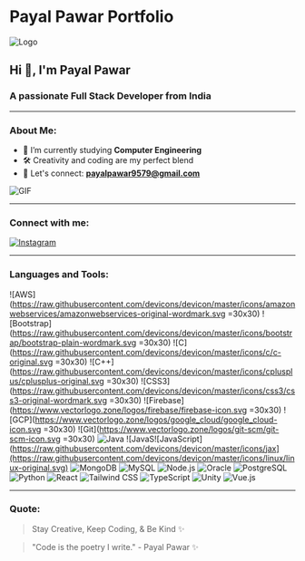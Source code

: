 # Payal Pawar Portfolio

![Logo](https://github.com/payalpawar9579/payalpawar9579/blob/main/githubbanner.png)

## Hi 👋, I'm Payal Pawar

### A passionate Full Stack Developer from India

---

### About Me:
- 🌱 I’m currently studying **Computer Engineering**
- 🛠️ Creativity and coding are my perfect blend
- 📩 Let's connect: **payalpawar9579@gmail.com**

![GIF](https://user-images.githubusercontent.com/55389276/140866485-8fb1c876-9a8f-4d6a-98dc-08c4981eaf70.gif)

---

### Connect with me:
[![Instagram](https://raw.githubusercontent.com/edent/SuperTinyIcons/master/images/svg/instagram.svg)](https://www.instagram.com/payal_pixelize/ "Follow me on Instagram")

---

### Languages and Tools:

![AWS](https://raw.githubusercontent.com/devicons/devicon/master/icons/amazonwebservices/amazonwebservices-original-wordmark.svg =30x30) ![Bootstrap](https://raw.githubusercontent.com/devicons/devicon/master/icons/bootstrap/bootstrap-plain-wordmark.svg =30x30) ![C](https://raw.githubusercontent.com/devicons/devicon/master/icons/c/c-original.svg =30x30) ![C++](https://raw.githubusercontent.com/devicons/devicon/master/icons/cplusplus/cplusplus-original.svg =30x30) ![CSS3](https://raw.githubusercontent.com/devicons/devicon/master/icons/css3/css3-original-wordmark.svg =30x30) ![Firebase](https://www.vectorlogo.zone/logos/firebase/firebase-icon.svg =30x30) ![GCP](https://www.vectorlogo.zone/logos/google_cloud/google_cloud-icon.svg =30x30) ![Git](https://www.vectorlogo.zone/logos/git-scm/git-scm-icon.svg =30x30) ![Java](https://raw.githubusercontent.com/devicons/devicon/master/icons/java/java-original.svg) ![JavaS![JavaScript](https://raw.githubusercontent.com/devicons/devicon/master/icons/jax](https://raw.githubusercontent.com/devicons/devicon/master/icons/linux/linux-original.svg) ![MongoDB](https://raw.githubusercontent.com/devicons/devicon/master/icons/mongodb/mongodb-original-wordmark.svg) ![MySQL](https://raw.githubusercontent.com/devicons/devicon/master/icons/mysql/mysql-original-wordmark.svg) ![Node.js](https://raw.githubusercontent.com/devicons/devicon/master/icons/nodejs/nodejs-original-wordmark.svg) ![Oracle](https://raw.githubusercontent.com/devicons/devicon/master/icons/oracle/oracle-original.svg) ![PostgreSQL](https://raw.githubusercontent.com/devicons/devicon/master/icons/postgresql/postgresql-original-wordmark.svg) ![Python](https://raw.githubusercontent.com/devicons/devicon/master/icons/python/python-original.svg) ![React](https://raw.githubusercontent.com/devicons/devicon/master/icons/react/react-original-wordmark.svg) ![Tailwind CSS](https://www.vectorlogo.zone/logos/tailwindcss/tailwindcss-icon.svg) ![TypeScript](https://raw.githubusercontent.com/devicons/devicon/master/icons/typescript/typescript-original.svg) ![Unity](https://www.vectorlogo.zone/logos/unity3d/unity3d-icon.svg) ![Vue.js](https://raw.githubusercontent.com/devicons/devicon/master/icons/vuejs/vuejs-original-wordmark.svg)

---

### Quote:
> Stay Creative, Keep Coding, & Be Kind ✨

> "Code is the poetry I write." - Payal Pawar ✨
